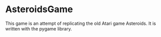 # AsteroidsGame
This game is an attempt of replicating the old Atari game Asteroids. It is written with the pygame library.
